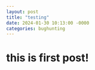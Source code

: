 ```yaml
---
layout: post
title: "testing"
date: 2024-01-30 10:13:00 -0000
categories: bughunting
---
```


# this is first post!